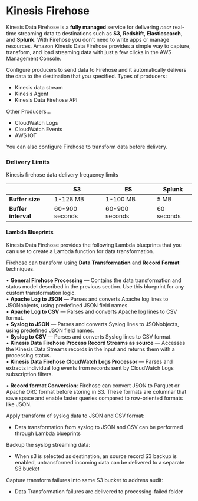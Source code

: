 # Kinesis Firehose

Kinesis Data Firehose is a **fully managed** service for delivering _near_ real-time streaming data to destinations such as **S3**, **Redshift**, **Elasticsearch**, and **Splunk**. With Firehose you don't need to write apps or manage resources. Amazon Kinesis Data Firehose provides a simple way to capture, transform, and load streaming data with just a few clicks in the AWS Management Console.

Configure producers to send data to Firehose and it automatically delivers the data to the destination that you specified. Types of producers:
- Kinesis data stream
- Kinesis Agent
- Kinesis Data Firehose API

Other Producers...
- CloudWatch Logs
- CloudWatch Events
- AWS IOT

You can also configure Firehose to transform data before delivery.

### Delivery Limits
Kinesis firehose data delivery frequency limits

| |S3|ES|Splunk|
|-|--|--|------|
|**Buffer size**|1-128 MB|1-100 MB|5 MB|
|**Buffer interval**|60-900 seconds|60-900 seconds|60 seconds|

#### Lambda Blueprints

Kinesis Data Firehose provides the following Lambda blueprints that you can use to create a Lambda function for data transformation.

Firehose can transform using **Data Transformation** and **Record Format** techniques.

• **General Firehose Processing** — Contains the data transformation and status model described in the previous section. Use this blueprint for any custom transformation logic. \
• **Apache Log to JSON** — Parses and converts Apache log lines to JSONobjects, using predefined JSON field names. \
• **Apache Log to CSV** — Parses and converts Apache log lines to CSV format. \
• **Syslog to JSON** — Parses and converts Syslog lines to JSONobjects, using predefined JSON field names. \
• **Syslog to CSV** — Parses and converts Syslog lines to CSV format. \
• **Kinesis Data Firehose Process Record Streams as source** — Accesses the Kinesis Data Streams records in the input and returns them with a processing status. \
• **Kinesis Data Firehose CloudWatch Logs Processor** — Parses and extracts individual log events from records sent by CloudWatch Logs subscription filters.


• **Record format Conversion**: Firehose can convert JSON to Parquet or Apache ORC format before storing in S3. These formats are columnar that save space and enable faster queries compared to row-oriented formats like JSON.

Apply transform of syslog data to JSON and CSV format:
- Data transformation from syslog to JSON and CSV can be performed through Lambda blueprints

Backup the syslog streaming data:
- When s3 is selected as destination, an source record S3 backup is enabled, untransformed incoming data can be delivered to a separate S3 bucket

Capture transform failures into same S3 bucket to address audit:
- Data Transformation failures are delivered to processing-failed folder